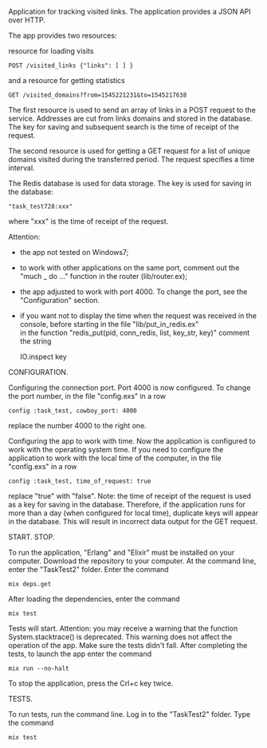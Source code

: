 Application for tracking visited links. The application provides a JSON API over HTTP. 

The app provides two resources:

resource for loading visits 

	POST /visited_links {"links": [ ] }

and a resource for getting statistics

	GET /visited_domains?from=1545221231&to=1545217638

The first resource is used to send an array of links in a POST request to the service. Addresses are cut from links
domains and stored in the database. The key for saving and subsequent search is the time of receipt of the request.

The second resource is used for getting a GET request for a list of unique domains visited during the transferred period.
The request specifies a time interval.

The Redis database is used for data storage. The key is used for saving in the database:

	"task_test728:xxx"

where "xxx" is the time of receipt of the request. 

Attention:
- the app not tested on Windows7;
- to work with other applications on the same port, comment out the "much _ do ..." function in the router (lib/router.ex);
- the app adjusted to work with port 4000. To change the port, see the "Configuration" section.
- if you want not to display the time when the request was received in the console, before starting in the  file   "lib/put_in_redis.ex"     
  in the function   "redis_put(pid, conn_redis, list, key_str, key)"   comment the string

	IO.inspect key
	
  

CONFIGURATION.

Configuring the connection port. Port 4000 is now configured. 
To change the port number, in the file   "config.exs"    in a row

	config :task_test, cowboy_port: 4000

replace the number 4000 to the right one.

Configuring the app to work with time. Now the application is configured to work with the operating system time.
If you need to configure the application to work with the local time of the computer, in the file    "config.exs"    in a row

	config :task_test, time_of_request: true

replace "true" with "false".
Note: the time of receipt of the request is used as a key for saving in the database. 
Therefore, if the application runs for more than a day (when configured for local time), duplicate keys will appear in the database. 
This will result in incorrect data output for the GET request.



START. STOP.

To run the application, "Erlang" and "Elixir" must be installed on your computer.
Download the repository to your computer. At the command line, enter the "TaskTest2" folder.
Enter the  command 

	mix deps.get
	
After loading the dependencies, enter the command 

	mix test
  
Tests will start. Attention: you may receive a warning that the function System.stacktrace() is deprecated. 
This warning does not affect the operation of the app. Make sure the tests didn't fall. 
After completing the tests, to launch the app enter the command

	mix run --no-halt

To stop the application, press the Crl+c key twice.


TESTS.

To run tests, run the command line. Log in to the "TaskTest2" folder.  Type the command

	mix test
